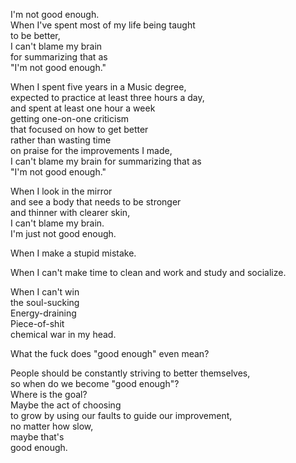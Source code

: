 I'm not good enough.  
When I've spent most of my life being taught  
to be better,  
I can't blame my brain  
for summarizing that as  
"I'm not good enough."

When I spent five years in a Music degree,  
expected to practice at least three hours a day,  
and spent at least one hour a week  
getting one-on-one criticism  
that focused on how to get better  
rather than wasting time  
on praise for the improvements I made,  
I can't blame my brain for summarizing that as  
"I'm not good enough."

When I look in the mirror  
and see a body that needs to be stronger  
and thinner with clearer skin,  
I can't blame my brain.  
I'm just not good enough.  

When I make a stupid mistake.  

When I can't make time to clean and work and study and socialize.

When I can't win  
the soul-sucking  
Energy-draining  
Piece-of-shit  
chemical war in my head.

What the fuck does "good enough" even mean?

People should be constantly striving to better themselves,  
so when do we become "good enough"?  
Where is the goal?  
Maybe the act of choosing  
to grow by using our faults to guide our improvement,  
no matter how slow,  
maybe that's  
good enough.

